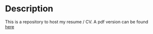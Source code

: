 # Description

This is a repository to host my resume / CV. A pdf version can be found [here](resume.pdf)
